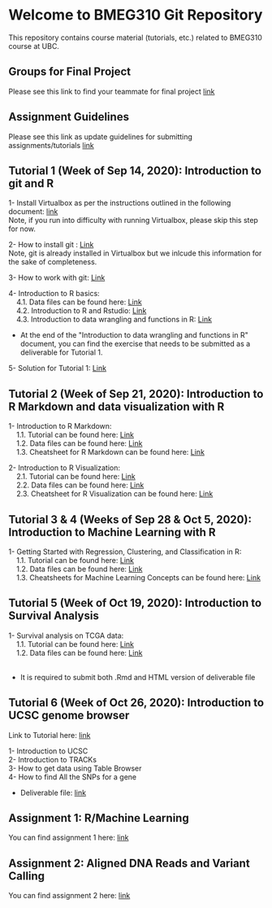 # Welcome to BMEG310 Git Repository

This repository contains course material (tutorials, etc.) related to BMEG310 course at UBC.

## Groups for Final Project
Please see this link to find your teammate for final project [link](https://htmlpreview.github.io/?https://github.com/bmeg310ubc/bmeg310/blob/master/Groups.html)

## Assignment Guidelines
Please see this link as update guidelines for submitting assignments/tutorials [link](https://htmlpreview.github.io/?https://github.com/bmeg310ubc/bmeg310/blob/master/Assignment%20Guidelines.html)

## Tutorial 1 (Week of Sep 14, 2020): Introduction to git and R

1- Install Virtualbox as per the instructions outlined in the following document: [link](https://docs.google.com/document/d/1BiSQHjmPYxBnD8DljzpQq6W7POFtNlEs2rkRQ5vI9n8/edit?usp=sharing)
<br /> Note, if you run into difficulty with running Virtualbox, please skip this step for now.

2- How to install git : [Link](https://htmlpreview.github.io/?https://github.com/bmeg310ubc/bmeg310/blob/master/Tutorial%201/1-%20Git/Install%20Git.html)
<br /> Note, git is already installed in Virtualbox but we inlcude this information for the sake of completeness.

3- How to work with git: [Link](https://htmlpreview.github.io/?https://github.com/bmeg310ubc/bmeg310/blob/master/Tutorial%201/1-%20Git/First%20steps%20with%20git%20clone%2C%20add%2C%20commit%2C%20push%20Intro%20version%20control%20git.html)

4- Introduction to R basics: 
<br /> &nbsp;&nbsp;&nbsp;
4.1. Data files can be found here: [Link](https://github.com/bmeg310ubc/bmeg310/tree/master/Tutorial%201/2-%20R%20basics/data)
<br /> &nbsp;&nbsp;&nbsp;
4.2. Introduction to R and Rstudio: [Link](https://htmlpreview.github.io/?https://github.com/bmeg310ubc/bmeg310/blob/master/Tutorial%201/2-%20R%20basics/1_introR-R-and-RStudio.html)
<br /> &nbsp;&nbsp;&nbsp;
4.3. Introduction to data wrangling and functions in R: [Link](https://htmlpreview.github.io/?https://github.com/bmeg310ubc/bmeg310/blob/master/Tutorial%201/2-%20R%20basics/2_introR-data-wrangling_and_functions.html)

* At the end of the "Introduction to data wrangling and functions in R" document, you can find the exercise that needs to be submitted as a deliverable for Tutorial 1. 

5- Solution for Tutorial 1: [Link](https://htmlpreview.github.io/?https://github.com/bmeg310ubc/bmeg310/blob/master/Tutorial%201/Solution_Tutorial_1.html)

## Tutorial 2 (Week of Sep 21, 2020): Introduction to R Markdown and data visualization with R

1- Introduction to R Markdown:
<br /> &nbsp;&nbsp;&nbsp;
1.1. Tutorial can be found here: [Link](https://htmlpreview.github.io/?https://github.com/bmeg310ubc/bmeg310/blob/master/Tutorial%202/R%20Markdown/tutorial/R%20Markdown.html)
<br /> &nbsp;&nbsp;&nbsp;
1.2. Data files can be found here: [Link](https://github.com/bmeg310ubc/bmeg310/tree/master/Tutorial%202/R%20Markdown/data)
<br /> &nbsp;&nbsp;&nbsp;
1.3. Cheatsheet for R Markdown can be found here: [Link](https://github.com/bmeg310ubc/bmeg310/blob/master/Tutorial%202/R%20Markdown/tutorial/rmarkdown-summary.pdf)

2- Introduction to R Visualization:
<br /> &nbsp;&nbsp;&nbsp;
2.1. Tutorial can be found here: [Link](https://htmlpreview.github.io/?https://github.com/bmeg310ubc/bmeg310/blob/master/Tutorial%202/R%20Visualization/tutorial/R%20Visualization.html)
<br /> &nbsp;&nbsp;&nbsp;
2.2. Data files can be found here: [Link](https://github.com/bmeg310ubc/bmeg310/tree/master/Tutorial%202/R%20Visualization/data)
<br /> &nbsp;&nbsp;&nbsp;
2.3. Cheatsheet for R Visualization can be found here: [Link](https://github.com/bmeg310ubc/bmeg310/blob/master/Tutorial%202/R%20Visualization/tutorial/ggplot2-cheatsheet.pdf)

## Tutorial 3 & 4 (Weeks of Sep 28 & Oct 5, 2020): Introduction to Machine Learning with R

1- Getting Started with Regression, Clustering, and Classification in R:
<br /> &nbsp;&nbsp;&nbsp;
1.1. Tutorial can be found here: [Link](https://htmlpreview.github.io/?https://github.com/bmeg310ubc/bmeg310/blob/master/Tutorial%203/tutorial/Regression-Clustering-Classification.html)
<br /> &nbsp;&nbsp;&nbsp;
1.2. Data files can be found here: [Link](https://github.com/bmeg310ubc/bmeg310/tree/master/Tutorial%203/data)
<br /> &nbsp;&nbsp;&nbsp;
1.3. Cheatsheets for Machine Learning Concepts can be found here: [Link](https://ml-cheatsheet.readthedocs.io/en/latest/)

## Tutorial 5 (Week of Oct 19, 2020): Introduction to Survival Analysis

1- Survival analysis on TCGA data:
<br /> &nbsp;&nbsp;&nbsp;
1.1. Tutorial can be found here: [Link](https://htmlpreview.github.io/?https://github.com/bmeg310ubc/bmeg310/blob/master/Tutorial%205/Survival_Analysis_V2.html)
<br /> &nbsp;&nbsp;&nbsp;
1.2. Data files can be found here: [Link](https://github.com/bmeg310ubc/bmeg310/blob/master/Tutorial%205/tcga_data.rar)
<br /> &nbsp;&nbsp;&nbsp;

* It is required to submit both .Rmd and HTML version of deliverable file 

## Tutorial 6 (Week of Oct 26, 2020): Introduction to UCSC genome browser
Link to Tutorial here: [link](https://www.youtube.com/playlist?list=PLrMptZQwFBe7I7Df_OGZoiak-d7sXfuGD)

1- Introduction to UCSC
<br />
2- Introduction to TRACKs
<br />
3- How to get data using Table Browser
<br />
4- How to find All the SNPs for a gene
<br />

* Deliverable file: [link](https://htmlpreview.github.io/?https://github.com/bmeg310ubc/bmeg310/blob/master/Tutorial%206/Deliverable.html)

## Assignment 1: R/Machine Learning 
You can find assignment 1 here: [link](https://github.com/bmeg310ubc/bmeg310/blob/master/assignment%201/assignment%201.md)

## Assignment 2: Aligned DNA Reads and Variant Calling
You can find assignment 2 here: [link](https://github.com/bmeg310ubc/bmeg310/blob/master/assignment%202/Assignment%202.md)
